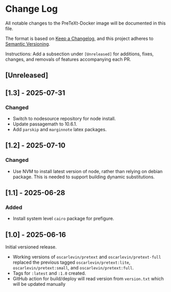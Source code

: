 # Change Log

All notable changes to the PreTeXt-Docker image will be documented in this file.

The format is based on [Keep a Changelog](https://keepachangelog.com/en/1.0.0/),
and this project adheres to [Semantic Versioning](https://semver.org/spec/v2.0.0.html).

Instructions: Add a subsection under `[Unreleased]` for additions, fixes, changes, and removals of features accompanying each PR.

## [Unreleased]

## [1.3] - 2025-07-31

### Changed

- Switch to nodesource repository for node install.
- Update passagemath to 10.6.1.
- Add `parskip` and `marginnote` latex packages.

## [1.2] - 2025-07-10

### Changed

- Use NVM to install latest version of node, rather than relying on debian package.  This is needed to support building dynamic substitutions.

## [1.1] - 2025-06-28

### Added

- Install system level `cairo` package for prefigure.

## [1.0] - 2025-06-16

Initial versioned release.

- Working versions of `oscarlevin/pretext` and `oscarlevin/pretext-full` replaced the previous tagged `oscarlevin/pretext:lite`, `oscarlevin/pretext:small`, and `oscarlevin/pretext:full`.
- Tags for `:latest` and `:1.0` created.
- GitHub action for build/deploy will read version from `version.txt` which will be updated manually
